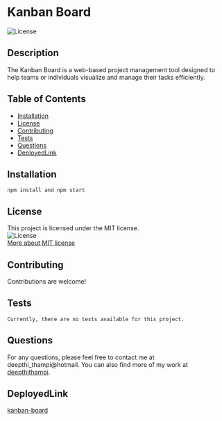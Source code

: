 # Kanban Board
![License](https://img.shields.io/badge/License-MIT-blue)
    
## Description
The Kanban Board is a web-based project management tool designed to help teams or individuals visualize and manage their tasks efficiently.
    
## Table of Contents
- [Installation](#installation)
- [License](#license)
- [Contributing](#contributing)
- [Tests](#tests)
- [Questions](#questions)
- [DeployedLink](#deployedlink)
    
## Installation
```
npm install and npm start 
```   

## License
This project is licensed under the MIT license.  
![License](https://img.shields.io/badge/License-MIT-blue)  
[More about MIT license](https://choosealicense.com/licenses/mit/)
    
    
## Contributing
Contributions are welcome!
    
## Tests
```
Currently, there are no tests available for this project.
```
    
## Questions
For any questions, please feel free to contact me at deepthi_thampi@hotmail. 
You can also find more of my work at [deepthithampi](https://github.com/deepthithampi).

## DeployedLink

[kanban-board](https://kanban-board-f8ju.onrender.com/)
